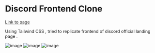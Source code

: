 # Discord Frontend  Clone
[Link to page]( https://design-discord-clone.netlify.app/)

Using Tailwind CSS , tried to replicate frontend of discord official landing page . 

![image](https://github.com/rohitsinha404/discordClone/assets/114895566/58351acd-ce58-4c4c-a84d-36bab9963138)
![image](https://github.com/rohitsinha404/discordClone/assets/114895566/49d0931d-ae89-4857-a9f6-d7c7405c21b8)
![image](https://github.com/rohitsinha404/discordClone/assets/114895566/a123c3b8-f209-41d5-a2d5-e29a76e0b81c)




